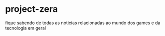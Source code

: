 # project-zera
fique sabendo de todas as noticias relacionadas ao mundo dos games e da tecnologia em geral
